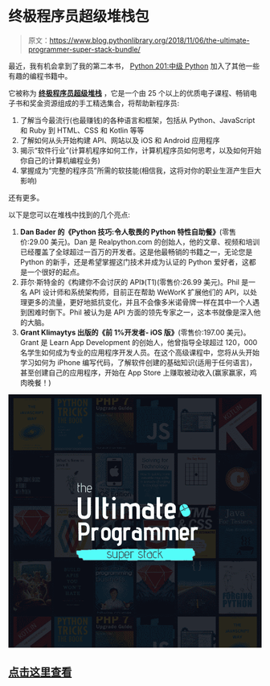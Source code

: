 # 终极程序员超级堆栈包

> 原文：<https://www.blog.pythonlibrary.org/2018/11/06/the-ultimate-programmer-super-stack-bundle/>

最近，我有机会拿到了我的第二本书， [Python 201:中级 Python](https://leanpub.com/python201/) 加入了其他一些有趣的编程书籍中。

它被称为 **[终极程序员超级堆栈](https://pythonlibrary--infostack.thrivecart.com/up/)** ，它是一个由 25 个以上的优质电子课程、畅销电子书和奖金资源组成的手工精选集合，将帮助新程序员:

1.  了解当今最流行(也最赚钱)的各种语言和框架，包括从 Python、JavaScript 和 Ruby 到 HTML、CSS 和 Kotlin 等等
2.  了解如何从头开始构建 API、网站以及 iOS 和 Android 应用程序
3.  揭示“软件行业”(计算机程序如何工作，计算机程序员如何思考，以及如何开始你自己的计算机编程业务)
4.  掌握成为“完整的程序员”所需的软技能(相信我，这将对你的职业生涯产生巨大影响)

还有更多。

以下是您可以在堆栈中找到的几个亮点:

1.  **Dan Bader 的《Python 技巧:令人敬畏的 Python 特性自助餐》**(零售价:29.00 美元)。Dan 是 Realpython.com 的创始人，他的文章、视频和培训已经覆盖了全球超过一百万的开发者。这是他最畅销的书籍之一，无论您是 Python 的新手，还是希望掌握这门技术并成为认证的 Python 爱好者，这都是一个很好的起点。
2.  菲尔·斯特金的《构建你不会讨厌的 API》(T1)(零售价:26.99 美元)。Phil 是一名 API 设计师和系统架构师，目前正在帮助 WeWorK 扩展他们的 API，以处理更多的流量，更好地抵抗变化，并且不会像多米诺骨牌一样在其中一个人遇到困难时倒下。Phil 被认为是 API 方面的领先专家之一，这本书就像是深入他的大脑。
3.  **Grant Klimaytys 出版的《前 1%开发者- iOS 版》**(零售价:197.00 美元)。Grant 是 Learn App Development 的创始人，他曾指导全球超过 120，000 名学生如何成为专业的应用程序开发人员。在这个高级课程中，您将从头开始学习如何为 iPhone 编写代码，了解软件创建的基础知识(适用于任何语言)，甚至创建自己的应用程序，开始在 App Store 上赚取被动收入(赢家赢家，鸡肉晚餐！)

[![](img/98d1fc52e3831f65579c701a09ce727b.png)](https://pythonlibrary--infostack.thrivecart.com/up/)

## [点击这里查看](https://pythonlibrary--infostack.thrivecart.com/up/)